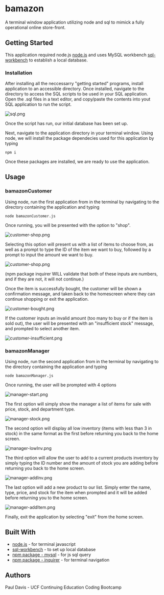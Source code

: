 # bamazon

A terminal window application utilizing node and sql to mimick a fully operational online store-front.

## Getting Started

This application required node.js [node.js](https://nodejs.org/en/) and uses MySQL workbench [sql-workbench](https://www.mysql.com/products/workbench/) to establish a local database.

### Installation

After installing all the neccessarry "getting started" programs, install application to an accessible directory. Once installed, navigate to the directory to access the SQL scripts to be used in your SQL application. Open the .sql files in a text editor, and copy/paste the contents into yout SQL application to run the script.

![sql.png](read-me/sql.png)

Once the script has run, our initial database has been set up. 

Next, navigate to the application directory in your terminal window. Using node, we will install the package dependecies used for this application by typing

```
npm i
```

Once these packages are installed, we are ready to use the application.

## Usage

### bamazonCustomer

Using node, run the first application from in the terminal by navigating to the directory containing the application and typing

```
node bamazonCustomer.js
```

Once running, you will be presented with the option to "shop".

![customer-shop.png](read-me/customer-start.png)

Selecting this option will present us with a list of items to choose from, as well as a prompt to type the ID of the item we want to buy, followed by a prompt to input the amount we want to buy.

![customer-shop.png](read-me/customer-shop.png)

(npm package inquirer WILL validate that both of these inputs are numbers, and if they are not, it will not continue.)

Once the item is successfully bought, the customer will be shown a confirmation message, and taken back to the homescreen where they can continue shopping or exit the application. 

![customer-bought.png](read-me/customer-bought.png)

If the customer inputs an invalid amount (too many to buy or if the item is sold out), the user will be presented with an "insufficient stock" message, and prompted to select another item.

![customer-insufficient.png](read-me/customer-insufficient.png)

### bamazonManager

Using node, run the second application from in the terminal by navigating to the directory containing the application and typing

```
node bamazonManager.js
```

Once running, the user will be prompted with 4 options

![manager-start.png](read-me/manager-start.png)

The first option will simply show the manager a list of items for sale with price, stock, and department type.

![manager-stock.png](read-me/manager-stock.png)

The second option will display all low inventory (items with less than 3 in stock) in the same format as the first before returning you back to the home screen.

![manager-lowInv.png](read-me/manager-lowInv.png)

The third option will allow the user to add to a current products inventory by simply typing the ID number and the amount of stock you are adding before returning you back to the home screen.

![manager-addInv.png](read-me/manager-addInv.png)

The last option will add a new product to our list. Simply enter the name, type, price, and stock for the item when prompted and it will be added before returning you to the home screen.

![manager-addItem.png](read-me/manager-addItem.png)

Finally, exit the application by selecting "exit" from the home screen.

## Built With
* [node.js](https://nodejs.org/en/) - for terminal javascript
* [sql-workbench](https://www.mysql.com/products/workbench/) - to set up local database
* [npm package - mysql](https://www.npmjs.com/package/mysql) - for js sql query
* [npm package - inquirer](https://www.npmjs.com/package/inquirer) - for terminal navigation

## Authors
Paul Davis - UCF Continuing Education Coding Bootcamp

